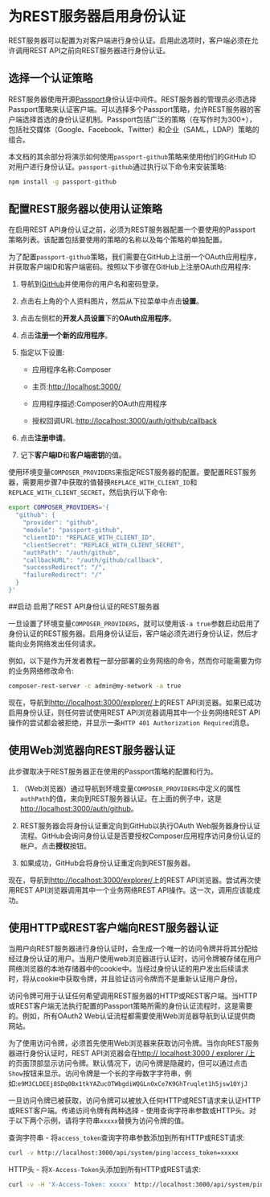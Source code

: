 # 为REST服务器启用身份认证

REST服务器可以配置为对客户端进行身份认证。启用此选项时，客户端必须在允许调用REST API之前向REST服务器进行身份认证。

## 选择一个认证策略

REST服务器使用开源[Passport](http://passportjs.org/)身份认证中间件。REST服务器的管理员必须选择Passport策略来认证客户端。可以选择多个Passport策略，允许REST服务器的客户端选择首选的身份认证机制。Passport包括广泛的策略（在写作时为300+），包括社交媒体（Google、Facebook、Twitter）和企业（SAML，LDAP）策略的组合。

本文档的其余部分将演示如何使用`passport-github`策略来使用他们的GitHub ID对用户进行身份认证。`passport-github`通过执行以下命令来安装策略:
```bash
npm install -g passport-github
```

## 配置REST服务器以使用认证策略

在启用REST API身份认证之前，必须为REST服务器配置一个要使用的Passport策略列表。该配置包括要使用的策略的名称以及每个策略的单独配置。

为了配置`passport-github`策略，我们需要在GitHub上注册一个OAuth应用程序，并获取客户端ID和客户端密码。按照以下步骤在GitHub上注册OAuth应用程序:

1. 导航到[GitHub](https://github.com/)并使用你的用户名和密码登录。

2. 点击右上角的个人资料图片，然后从下拉菜单中点击**设置**。

3. 点击左侧栏的**开发人员设置**下的**OAuth应用程序**。

4. 点击**注册一个新的应用程序**。

5. 指定以下设置:

   - 应用程序名称:Composer

   - 主页:[http://localhost:3000/](http://localhost:3000/)
   
   - 应用程序描述:Composer的OAuth应用程序
   
   - 授权回调URL:[http://localhost:3000/auth/github/callback](http://localhost:3000/auth/github/callback)

6. 点击**注册申请**。

7. 记下**客户端ID**和**客户端密钥**的值。

使用环境变量`COMPOSER_PROVIDERS`来指定REST服务器的配置。要配置REST服务器，需要用步骤7中获取的值替换`REPLACE_WITH_CLIENT_ID`和`REPLACE_WITH_CLIENT_SECRET`，然后执行以下命令:
```bash
export COMPOSER_PROVIDERS='{
  "github": {
    "provider": "github",
    "module": "passport-github",
    "clientID": "REPLACE_WITH_CLIENT_ID",
    "clientSecret": "REPLACE_WITH_CLIENT_SECRET",
    "authPath": "/auth/github",
    "callbackURL": "/auth/github/callback",
    "successRedirect": "/",
    "failureRedirect": "/"
  }
}'
```

##启动 启用了REST API身份认证的REST服务器

一旦设置了环境变量`COMPOSER_PROVIDERS`，就可以使用该`-a true`参数启动启用了身份认证的REST服务器。启用身份认证后，客户端必须先进行身份认证，然后才能向业务网络发出任何请求。

例如，以下是作为开发者教程一部分部署的业务网络的命令，然而你可能需要为你的业务网络修改命令:
```bash
composer-rest-server -c admin@my-network -a true
```

现在，导航到[http://localhost:3000/explorer/](http://localhost:3000/explorer/)上的REST API浏览器。如果已成功启用身份认证，则任何尝试使用REST API浏览器调用其中一个业务网络REST API操作的尝试都会被拒绝，并显示一条`HTTP 401 Authorization Required`消息。

## 使用Web浏览器向REST服务器认证

此步骤取决于REST服务器正在使用的Passport策略的配置和行为。

1. （Web浏览器）通过导航到环境变量`COMPOSER_PROVIDERS`中定义的属性`authPath`的值，来向到REST服务器认证。在上面的例子中，这是[http://localhost:3000/auth/github](http://localhost:3000/auth/github)。

2. REST服务器会将身份认证重定向到GitHub以执行OAuth Web服务器身份认证流程。GitHub会询问身份认证是否要授权Composer应用程序访问身份认证的帐户。点击**授权**按钮。

3. 如果成功，GitHub会将身份认证重定向到REST服务器。

现在，导航到[http://localhost:3000/explorer/](http://localhost:3000/explorer/)上的REST API浏览器。尝试再次使用REST API浏览器调用其中一个业务网络REST API操作。这一次，调用应该能成功。

## 使用HTTP或REST客户端向REST服务器认证

当用户向REST服务器进行身份认证时，会生成一个唯一的访问令牌并将其分配给经过身份认证的用户。当用户使用web浏览器进行认证时，访问令牌被存储在用户网络浏览器的本地存储器中的cookie中。当经过身份认证的用户发出后续请求时，将从cookie中获取令牌，并且验证访问令牌而不是重新认证用户身份。

访问令牌可用于认证任何希望调用REST服务器的HTTP或REST客户端。当HTTP或REST客户端无法执行配置的Passport策略所需的身份认证流程时，这是需要的。例如，所有OAuth2 Web认证流程都需要使用Web浏览器导航到认证提供商网站。

为了使用访问令牌，必须首先使用Web浏览器来获取访问令牌。当你向REST服务器进行身份认证时，REST API浏览器会在[http:// localhost:3000 / explorer /上](http://localhost:3000/explorer/)的页面顶部显示访问令牌。默认情况下，访问令牌是隐藏的，但可以通过点击`Show`按钮来显示。访问令牌是一个长的字母数字字符串，例如:`e9M3CLDEEj8SDq0Bx1tkYAZucOTWbgdiWQGLnOxCe7K9GhTruqlet1h5jsw10YjJ`

一旦访问令牌已被获取，访问令牌可以被放入任何HTTP或REST请求来认证HTTP或REST客户端。传递访问令牌有两种选择 - 使用查询字符串参数或HTTP头。对于以下两个示例，请将字符串`xxxxx`替换为访问令牌的值。

查询字符串 - 将`access_token`查询字符串参数添加到所有HTTP或REST请求:
```bash
curl -v http://localhost:3000/api/system/ping?access_token=xxxxx
```

HTTP头 - 将`X-Access-Token`头添加到所有HTTP或REST请求:
```bash
curl -v -H 'X-Access-Token: xxxxx' http://localhost:3000/api/system/ping
```
